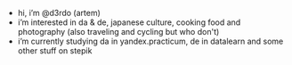 - hi, i’m @d3rdo (artem)
- i’m interested in da & de, japanese culture, cooking food and photography (also traveling and cycling but who don't)
- i’m currently studying da in yandex.practicum, de in datalearn and some other stuff on stepik

<!---
d3rdo/d3rdo is a ✨ special ✨ repository because its `README.md` (this file) appears on your GitHub profile.
You can click the Preview link to take a look at your changes.
--->
